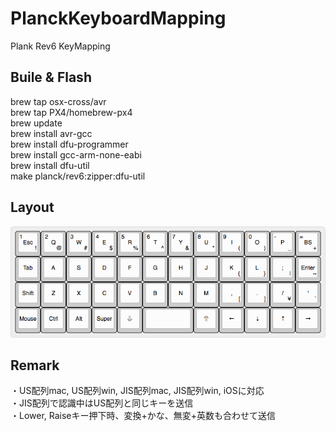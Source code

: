 # PlanckKeyboardMapping
Plank Rev6 KeyMapping

## Buile & Flash  
brew tap osx-cross/avr  
brew tap PX4/homebrew-px4  
brew update  
brew install avr-gcc  
brew install dfu-programmer  
brew install gcc-arm-none-eabi  
brew install dfu-util  
make planck/rev6:zipper:dfu-util  
  
## Layout
![result](https://github.com/zipperr/PlanckKeyboardMapping/blob/master/keyboard-layout.png) 
 
## Remark
・US配列mac, US配列win, JIS配列mac, JIS配列win, iOSに対応  
・JIS配列で認識中はUS配列と同じキーを送信  
・Lower, Raiseキー押下時、変換+かな、無変+英数も合わせて送信 
 

